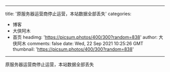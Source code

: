
---
title: '原服务器运营商停止运营，本站数据全部丢失'
categories: 
 - 博客
 - 大侠阿木
 - 首页
headimg: 'https://picsum.photos/400/300?random=838'
author: 大侠阿木
comments: false
date: Wed, 22 Sep 2021 10:25:26 GMT
thumbnail: 'https://picsum.photos/400/300?random=838'
---

<div>   
原服务器运营商停止运营，本站数据全部丢失  
</div>
            